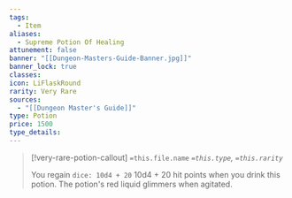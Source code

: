 ```yaml
---
tags:
  - Item
aliases:
  - Supreme Potion Of Healing
attunement: false
banner: "[[Dungeon-Masters-Guide-Banner.jpg]]"
banner_lock: true
classes: 
icon: LiFlaskRound
rarity: Very Rare
sources:
  - "[[Dungeon Master's Guide]]"
type: Potion
price: 1500
type_details:
---
```

>[!very-rare-potion-callout] `=this.file.name`
>*`=this.type`, `=this.rarity`*
>
>You regain `dice: 10d4 + 20` 10d4 + 20 hit points when you drink this potion. The potion's red liquid glimmers when agitated.
>
